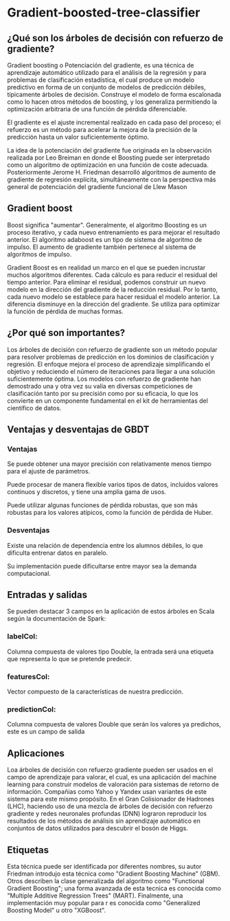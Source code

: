 # Gradient-boosted-tree-classifier

## ¿Qué son los árboles de decisión con refuerzo de gradiente?

Gradient boosting o Potenciación del gradiente, es una técnica de aprendizaje automático utilizado para el análisis de la regresión y para problemas de clasificación estadística, el cual produce un modelo predictivo en forma de un conjunto de modelos de predicción débiles, típicamente árboles de decisión. Construye el modelo de forma escalonada como lo hacen otros métodos de boosting, y los generaliza permitiendo la optimización arbitraria de una función de pérdida diferenciable. 

El gradiente es el ajuste incremental realizado en cada paso del proceso; el refuerzo es un método para acelerar la mejora de la precisión de la predicción hasta un valor suficientemente óptimo.

La idea de la potenciación del gradiente fue originada en la observación realizada por Leo Breiman en donde el Boosting puede ser interpretado como un algoritmo de optimización en una función de coste adecuada. Posteriormente Jerome H. Friedman desarrolló algoritmos de aumento de gradiente de regresión explícita, simultáneamente con la perspectiva más general de potenciación del gradiente funcional de Llew Mason

## Gradient boost
Boost significa "aumentar". Generalmente, el algoritmo Boosting es un proceso iterativo, y cada nuevo entrenamiento es para mejorar el resultado anterior. El algoritmo adaboost  es un tipo de sistema de algoritmo de impulso. El aumento de gradiente también pertenece al sistema de algoritmos de impulso.

Gradient Boost es en realidad un marco en el que se pueden incrustar muchos algoritmos diferentes. Cada cálculo es para reducir el residual del tiempo anterior. Para eliminar el residual, podemos construir un nuevo modelo en la dirección del gradiente de la reducción residual. Por lo tanto, cada nuevo modelo se establece para hacer residual el modelo anterior. La diferencia disminuye en la dirección del gradiente. Se utiliza para optimizar la función de pérdida de muchas formas.

## ¿Por qué son importantes?

Los árboles de decisión con refuerzo de gradiente son un método popular para resolver problemas de predicción en los dominios de clasificación y regresión. El enfoque mejora el proceso de aprendizaje simplificando el objetivo y reduciendo el número de iteraciones para llegar a una solución suficientemente óptima. Los modelos con refuerzo de gradiente han demostrado una y otra vez su valía en diversas competiciones de clasificación tanto por su precisión como por su eficacia, lo que los convierte en un componente fundamental en el kit de herramientas del científico de datos.

 

##  Ventajas y desventajas de GBDT

### Ventajas
Se puede obtener una mayor precisión con relativamente menos tiempo para el ajuste de parámetros.

Puede procesar de manera flexible varios tipos de datos, incluidos valores continuos y discretos, y tiene una amplia gama de usos.

Puede utilizar algunas funciones de pérdida robustas, que son más robustas para los valores atípicos, como la función de pérdida de Huber.
### Desventajas
Existe una relación de dependencia entre los alumnos débiles, lo que dificulta entrenar datos en paralelo.

Su implementación puede dificultarse entre mayor sea la demanda computacional.


## Entradas y salidas

Se pueden destacar 3 campos en la aplicación de estos árboles en Scala según la documentación de Spark:

### labelCol:
Columna compuesta de valores tipo Double, la entrada será una etiqueta que representa lo que se pretende predecir.
### featuresCol:
Vector compuesto de la características de nuestra predicción.
### predictionCol:
Columna compuesta de valores Double que serán los valores ya predichos, este es un campo de salida


## Aplicaciones

Loa árboles de decisión con refuerzo gradiente pueden ser usados en el campo de aprendizaje para valorar, el cual, es una aplicación del machine learning para construir modelos de valoración para sistemas de retorno de información. Compañias como Yahoo y Yandex usan variantes de este sistema para este mismo propósito. En el Gran Colisionador de Hadrones (LHC), haciendo uso de una mezcla de árboles de decisión con refuerzo gradiente y redes neuronales profundas (DNN) lograron reproducir los resultados de los métodos de análisis sin aprendizaje automático en conjuntos de datos utilizados para descubrir el bosón de Higgs. 


## Etiquetas

Esta técnica puede ser identificada por diferentes nombres, su autor Friedman introdujo esta técnica como "Gradient Boosting Machine" (GBM). Otros describen la clase generalizada del algoritmo como "Functional Gradient Boosting"; una forma avanzada de esta tecnica es conocida como "Multiple Additive Regression Trees" (MART). Finalmente, una implementación muy popular para r es conocida como "Generalized Boosting Model" u otro "XGBoost".
